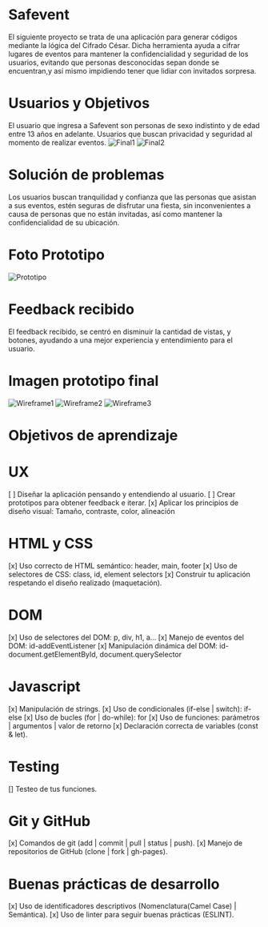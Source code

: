 # Safevent
El siguiente proyecto se trata de una aplicación para generar códigos mediante la lógica del Cifrado César. Dicha herramienta ayuda a cifrar lugares de eventos para mantener la confidencialidad y seguridad de los usuarios, evitando que personas desconocidas sepan donde se encuentran,y así mismo impidiendo tener que lidiar con invitados sorpresa.

# Usuarios y Objetivos 
El usuario que ingresa a Safevent son personas de sexo indistinto y de edad entre 13 años en adelante. Usuarios que buscan privacidad y seguridad al momento de realizar eventos.
![Final1](https://github.com/LizethRivera04/CDMX009-cipher/blob/master/src/Final1.PNG)
![Final2](https://github.com/LizethRivera04/CDMX009-cipher/blob/master/src/Final2.PNG)

# Solución de problemas
Los usuarios buscan tranquilidad y confianza que las personas que  asistan a sus eventos, estén seguras de disfrutar una fiesta, sin inconvenientes a causa de personas que no están invitadas, así como mantener la confidencialidad de su ubicación.

# Foto Prototipo
![Prototipo](https://github.com/LizethRivera04/CDMX009-cipher/blob/master/src/Prototipo.jpeg)


# Feedback recibido
El  feedback recibido, se centró en disminuir la cantidad de vistas, y botones, ayudando a una mejor experiencia y entendimiento para el usuario.

# Imagen prototipo final
![Wireframe1](https://github.com/LizethRivera04/CDMX009-cipher/blob/master/src/Wireframe1.PNG)
![Wireframe2](https://github.com/LizethRivera04/CDMX009-cipher/blob/master/src/Wireframe2.PNG)
![Wireframe3](https://github.com/LizethRivera04/CDMX009-cipher/blob/master/src/Wireframe3.PNG)

# Objetivos de aprendizaje
 # UX
 [ ] Diseñar la aplicación pensando y entendiendo al usuario.
 [ ] Crear prototipos para obtener feedback e iterar.
 [x] Aplicar los principios de diseño visual: Tamaño, contraste, color, alineación
# HTML y CSS
 [x] Uso correcto de HTML semántico: header, main, footer
 [x] Uso de selectores de CSS: class, id, element selectors
 [x] Construir tu aplicación respetando el diseño realizado (maquetación).
# DOM
 [x] Uso de selectores del DOM: p, div, h1, a...
 [x] Manejo de eventos del DOM: id-addEventListener
 [x] Manipulación dinámica del DOM: id-document.getElementById, document.querySelector
# Javascript
 [x] Manipulación de strings.
 [x] Uso de condicionales (if-else | switch): if-else
 [x] Uso de bucles (for | do-while): for
 [x] Uso de funciones: parámetros | argumentos | valor de retorno
 [x] Declaración correcta de variables (const & let).
# Testing
 [] Testeo de tus funciones.
# Git y GitHub
 [x] Comandos de git (add | commit | pull | status | push).
 [x] Manejo de repositorios de GitHub (clone | fork | gh-pages).
# Buenas prácticas de desarrollo
 [x] Uso de identificadores descriptivos (Nomenclatura(Camel Case) | Semántica).
 [x] Uso de linter para seguir buenas prácticas (ESLINT).


  
  
